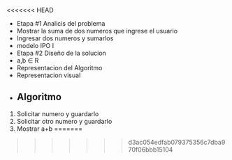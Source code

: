 <<<<<<< HEAD
* Etapa #1 Analicis del problema
 * Mostrar la suma de dos numeros que ingrese el usuario
 * Ingresar dos numeros y sumarlos
 * modelo IPO I
* Etapa #2 Diseño de la solucion
 * a,b ∈ R
 * Representacion del Algoritmo
  * Representacion visual
  * ## Algoritmo
   1. Solicitar numero y guardarlo
   2. Solicitar otro numero y guardarlo
   3. Mostrar a+b
=======

>>>>>>> d3ac054edfab079375356c7dba970f06bbb15104

